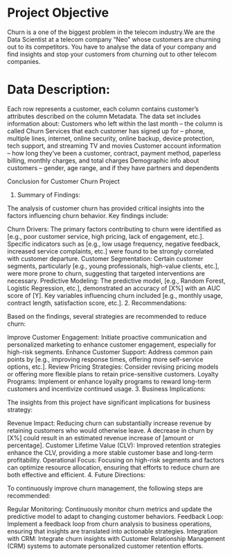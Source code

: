 # Project Objective
Churn is a one of the biggest problem in the telecom industry.We  are the Data Scientist at a telecom company “Neo” whose customers are churning out to its competitors. You have to analyse the data of your company and find insights and stop your customers from churning out to other telecom companies.


# Data Description:

Each row represents a customer, each column contains customer’s attributes described on the column Metadata.
The data set includes information about:
Customers who left within the last month – the column is called Churn
Services that each customer has signed up for – phone, multiple lines, internet, online security, online backup, device protection, tech support, and streaming TV and movies
Customer account information – how long they’ve been a customer, contract, payment method, paperless billing, monthly charges, and total charges
Demographic info about customers – gender, age range, and if they have partners and dependents

Conclusion for Customer Churn Project
1. Summary of Findings:

The analysis of customer churn has provided critical insights into the factors influencing churn behavior. Key findings include:

Churn Drivers: The primary factors contributing to churn were identified as [e.g., poor customer service, high pricing, lack of engagement, etc.]. Specific indicators such as [e.g., low usage frequency, negative feedback, increased service complaints, etc.] were found to be strongly correlated with customer departure.
Customer Segmentation: Certain customer segments, particularly [e.g., young professionals, high-value clients, etc.], were more prone to churn, suggesting that targeted interventions are necessary.
Predictive Modeling: The predictive model, [e.g., Random Forest, Logistic Regression, etc.], demonstrated an accuracy of [X%] with an AUC score of [Y]. Key variables influencing churn included [e.g., monthly usage, contract length, satisfaction score, etc.].
2. Recommendations:

Based on the findings, several strategies are recommended to reduce churn:

Improve Customer Engagement: Initiate proactive communication and personalized marketing to enhance customer engagement, especially for high-risk segments.
Enhance Customer Support: Address common pain points by [e.g., improving response times, offering more self-service options, etc.].
Review Pricing Strategies: Consider revising pricing models or offering more flexible plans to retain price-sensitive customers.
Loyalty Programs: Implement or enhance loyalty programs to reward long-term customers and incentivize continued usage.
3. Business Implications:

The insights from this project have significant implications for business strategy:

Revenue Impact: Reducing churn can substantially increase revenue by retaining customers who would otherwise leave. A decrease in churn by [X%] could result in an estimated revenue increase of [amount or percentage].
Customer Lifetime Value (CLV): Improved retention strategies enhance the CLV, providing a more stable customer base and long-term profitability.
Operational Focus: Focusing on high-risk segments and factors can optimize resource allocation, ensuring that efforts to reduce churn are both effective and efficient.
4. Future Directions:

To continuously improve churn management, the following steps are recommended:

Regular Monitoring: Continuously monitor churn metrics and update the predictive model to adapt to changing customer behaviors.
Feedback Loop: Implement a feedback loop from churn analysis to business operations, ensuring that insights are translated into actionable strategies.
Integration with CRM: Integrate churn insights with Customer Relationship Management (CRM) systems to automate personalized customer retention efforts.
